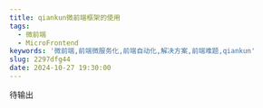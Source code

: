```yaml
---
title: qiankun微前端框架的使用
tags:
  - 微前端
  - MicroFrontend
keywords: '微前端,前端微服务化,前端自动化,解决方案,前端难题,qiankun'
slug: 2297dfg44
date: 2024-10-27 19:30:00
---
```


待输出
